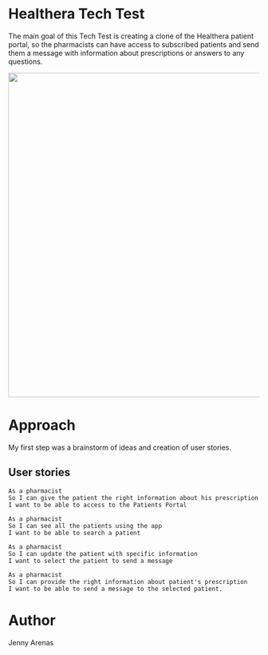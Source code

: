 # Healthera Tech Test

The main goal of this Tech Test is creating a clone of the Healthera patient portal, so the pharmacists can have access to subscribed patients and send them a message with information about prescriptions or answers to any questions.
<p>
<img src="https://user-images.githubusercontent.com/29259526/39251212-a8e9a258-489a-11e8-8265-ab9bde9f14b1.png" width="650" ="align-center">
</p>


# Approach

My first step was a brainstorm of ideas and creation of user stories.

## User stories

```
As a pharmacist
So I can give the patient the right information about his prescription
I want to be able to access to the Patients Portal

As a pharmacist
So I can see all the patients using the app
I want to be able to search a patient

As a pharmacist
So I can update the patient with specific information
I want to select the patient to send a message

As a pharmacist
So I can provide the right information about patient's prescription
I want to be able to send a message to the selected patient.

```

# Author

Jenny Arenas